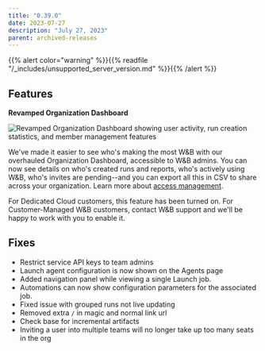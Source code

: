 ```yaml
---
title: "0.39.0"
date: 2023-07-27
description: "July 27, 2023"
parent: archived-releases
---
```


{{% alert color="warning" %}}{{% readfile "/_includes/unsupported_server_version.md" %}}{{% /alert %}}

## Features

**Revamped Organization Dashboard**

![Revamped Organization Dashboard showing user activity, run creation statistics, and member management features](https://github.com/wandb/server/assets/47005026/ecfda350-2fc2-4023-a98c-d8eb67498957)

We've made it easier to see who's making the most W&B with our overhauled Organization Dashboard, accessible to W&B admins.  You can now see details on who's created runs and reports,  who's actively using W&B, who's invites are pending--and you can export all this in CSV to share across your organization.  Learn more about [access management](https://docs.wandb.ai/guides/hosting/iam/access-management-intro/).

For Dedicated Cloud customers, this feature has been turned on.  For Customer-Managed W&B customers, contact W&B support and we'll be happy to work with you to enable it. 

## Fixes

- Restrict service API keys to team admins
- Launch agent configuration is now shown on the Agents page
- Added navigation panel while viewing a single Launch job.
- Automations can now show configuration parameters for the associated job.
- Fixed issue with grouped runs not live updating
- Removed extra `/` in magic and normal link url
- Check base for incremental artifacts
- Inviting a user into multiple teams will no longer take up too many seats in the org



